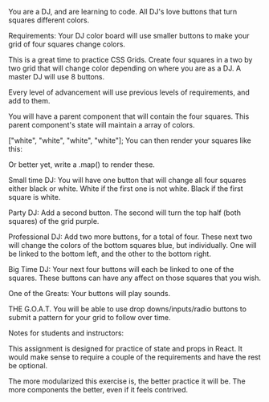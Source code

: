 You are a DJ, and are learning to code. All DJ's love buttons that turn squares different colors.

Requirements:
Your DJ color board will use smaller buttons to make your grid of four squares change colors.

This is a great time to practice CSS Grids. Create four squares in a two by two grid that will change color depending on where you are as a DJ. A master DJ will use 8 buttons.

Every level of advancement will use previous levels of requirements, and add to them.

You will have a parent component that will contain the four squares. This parent component's state will maintain a array of colors.

["white", "white", "white", "white"];
You can then render your squares like this:

<Square color={this.state.colors[0]}/>
<Square color={this.state.colors[1]}/>
<Square color={this.state.colors[2]}/>
<Square color={this.state.colors[3]}/>

Or better yet, write a .map() to render these.

Small time DJ:
You will have one button that will change all four squares either black or white. White if the first one is not white. Black if the first square is white.

Party DJ:
Add a second button. The second will turn the top half (both squares) of the grid purple.

Professional DJ:
Add two more buttons, for a total of four. These next two will change the colors of the bottom squares blue, but individually. One will be linked to the bottom left, and the other to the bottom right.

Big Time DJ:
Your next four buttons will each be linked to one of the squares. These buttons can have any affect on those squares that you wish.

One of the Greats:
Your buttons will play sounds.

THE G.O.A.T.
You will be able to use drop downs/inputs/radio buttons to submit a pattern for your grid to follow over time.

Notes for students and instructors:

This assignment is designed for practice of state and props in React. It would make sense to require a couple of the requirements and have the rest be optional.

The more modularized this exercise is, the better practice it will be. The more components the better, even if it feels contrived.